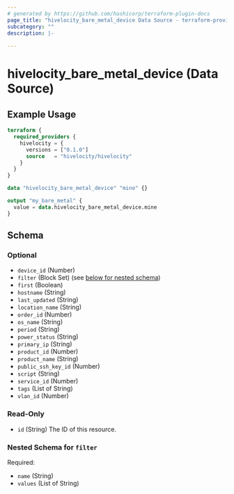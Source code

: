 ```yaml
---
# generated by https://github.com/hashicorp/terraform-plugin-docs
page_title: "hivelocity_bare_metal_device Data Source - terraform-provider-hivelocity"
subcategory: ""
description: |-
  
---
```


# hivelocity_bare_metal_device (Data Source)



## Example Usage

```terraform
terraform {
  required_providers {
    hivelocity = {
      versions = ["0.1.0"]
      source   = "hivelocity/hivelocity"
    }
  }
}

data "hivelocity_bare_metal_device" "mine" {}

output "my_bare_metal" {
  value = data.hivelocity_bare_metal_device.mine
}
```

<!-- schema generated by tfplugindocs -->
## Schema

### Optional

- `device_id` (Number)
- `filter` (Block Set) (see [below for nested schema](#nestedblock--filter))
- `first` (Boolean)
- `hostname` (String)
- `last_updated` (String)
- `location_name` (String)
- `order_id` (Number)
- `os_name` (String)
- `period` (String)
- `power_status` (String)
- `primary_ip` (String)
- `product_id` (Number)
- `product_name` (String)
- `public_ssh_key_id` (Number)
- `script` (String)
- `service_id` (Number)
- `tags` (List of String)
- `vlan_id` (Number)

### Read-Only

- `id` (String) The ID of this resource.

<a id="nestedblock--filter"></a>
### Nested Schema for `filter`

Required:

- `name` (String)
- `values` (List of String)


